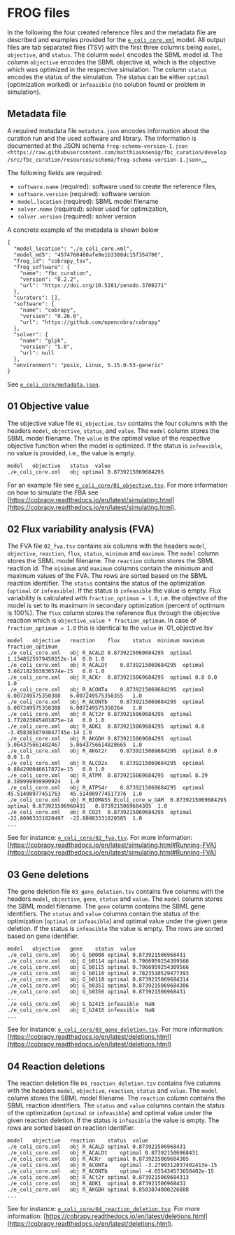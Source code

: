 # FROG files
In the following the four created reference files and the metadata file are described and examples provided for the [`e_coli_core.xml`](https://raw.githubusercontent.com/matthiaskoenig/fbc_curation/develop/src/fbc_curation/examples/models/e_coli_core.xml) model. All output files are tab separated files (TSV) with the first three columns being `model`, `objective`, and `status`. The column `model` encodes the SBML model id. The column `objective` encodes the SBML objective id, which is the objective which was optimized in the respective simulation. The column `status` encodes the status of the simulation. The status can be either `optimal` (optimization worked) or `infeasible` (no solution found or problem in simulation).  

## Metadata file
A required metadata file `metadata.json` encodes information about the curation run and the used software and library. The information is documented at the JSON schema `frog-schema-version-1.json <https://raw.githubusercontent.com/matthiaskoenig/fbc_curation/develop/src/fbc_curation/resources/schema/frog-schema-version-1.json>`__

The following fields are required:

- `software.name` (required): software used to create the reference files,
- `software.version` (required): software version
- `model.location` (required): SBML model filename
- `solver.name` (required): solver used for optimization,
- `solver.version` (required): solver version

A concrete example of the metadata is shown below
```
{
  "model_location": "./e_coli_core.xml",
  "model_md5": "4574760460afe9e1b3388dc15f354706",
  "frog_id": "cobrapy_tsv",
  "frog_software": {
    "name": "fbc_curation",
    "version": "0.2.2",
    "url": "https://doi.org/10.5281/zenodo.3708271"
  },
  "curators": [],
  "software": {
    "name": "cobrapy",
    "version": "0.26.0",
    "url": "https://github.com/opencobra/cobrapy"
  },
  "solver": {
    "name": "glpk",
    "version": "5.0",
    "url": null
  },
  "environment": "posix, Linux, 5.15.0-53-generic"
}
```
See [`e_coli_core/metadata.json`](https://raw.githubusercontent.com/matthiaskoenig/fbc_curation/develop/src/fbc_curation/examples/results/e_coli_core/cobrapy/metadata.json).

## 01 Objective value
The objective value file `01_objective.tsv` contains the four columns with the headers `model`, `objective`, `status`, and `value`. The `model` column stores the SBML model filename. 
The `value` is the optimal value of the respective objective function when the model is optimized. If the status is `infeasible`, no value is provided, i.e., the value is empty.
```
model	objective	status	value
./e_coli_core.xml	obj	optimal	0.8739215069684295
```
For an example file see [`e_coli_core/01_objective.tsv`](https://raw.githubusercontent.com/matthiaskoenig/fbc_curation/develop/src/fbc_curation/examples/results/e_coli_core/cobrapy/01_objective.tsv). For more information on how to simulate the FBA see [https://cobrapy.readthedocs.io/en/latest/simulating.html](https://cobrapy.readthedocs.io/en/latest/simulating.html).

## 02 Flux variability analysis (FVA)
The FVA file `02_fva.tsv` contains six columns with the headers `model`, `objective`, `reaction`, `flux`, `status`, `minimum` and `maximum`. The `model` column stores the SBML model filename. The `reaction` column stores the SBML reaction id. The `minimum` and `maximum` columns contain the minimum and maximum values of the FVA. The rows are sorted based on the SBML reaction identifier. The `status` contains the status of the optimization (`optimal` or `infeasible`). If the status is `infeasible` the value is empty.
Flux variability is calculated with `fraction_optimum = 1.0`, i.e. the objective of the model is set to its maximum in secondary optimization (percent of optimum is 100%). The `flux` column stores the reference flux through the objective reaction which is `objective_value * fraction_optimum`. In case of `fraction_optimum = 1.0` this is identical to the `value` in `01_objective.tsv
```
model	objective	reaction	flux	status	minimum	maximum	fraction_optimum
./e_coli_core.xml	obj	R_ACALD	0.8739215069684295	optimal	1.1348525979450152e-14	0.0	1.0
./e_coli_core.xml	obj	R_ACALDt	0.8739215069684295	optimal	3.662182303830574e-15	0.0	1.0
./e_coli_core.xml	obj	R_ACKr	0.8739215069684295	optimal	0.0	0.0	1.0
./e_coli_core.xml	obj	R_ACONTa	0.8739215069684295	optimal	6.007249575350388	6.007249575350355	1.0
./e_coli_core.xml	obj	R_ACONTb	0.8739215069684295	optimal	6.007249575350388	6.007249575350264	1.0
./e_coli_core.xml	obj	R_ACt2r	0.8739215069684295	optimal	1.772023695401875e-14	0.0	1.0
./e_coli_core.xml	obj	R_ADK1	0.8739215069684295	optimal	0.0	-3.4583850794047745e-14	1.0
./e_coli_core.xml	obj	R_AKGDH	0.8739215069684295	optimal	5.064375661482467	5.0643756614820665	1.0
./e_coli_core.xml	obj	R_AKGt2r	0.8739215069684295	optimal	0.0	0.0	1.0
./e_coli_core.xml	obj	R_ALCD2x	0.8739215069684295	optimal	9.884200046617872e-15	0.0	1.0
./e_coli_core.xml	obj	R_ATPM	0.8739215069684295	optimal	8.39	8.389999999999924	1.0
./e_coli_core.xml	obj	R_ATPS4r	0.8739215069684295	optimal	45.51400977451763	45.514009774517376	1.0
./e_coli_core.xml	obj	R_BIOMASS_Ecoli_core_w_GAM	0.8739215069684295	optimal	0.873921506968431	0.8739215069684305	1.0
./e_coli_core.xml	obj	R_CO2t	0.8739215069684295	optimal	-22.80983331020497	-22.80983331020505	1.0
...
```
See for instance: [`e_coli_core/02_fva.tsv`](https://raw.githubusercontent.com/matthiaskoenig/fbc_curation/develop/src/fbc_curation/examples/results/e_coli_core/cobrapy/02_fva.tsv). For more information: [https://cobrapy.readthedocs.io/en/latest/simulating.html#Running-FVA](https://cobrapy.readthedocs.io/en/latest/simulating.html#Running-FVA)

## 03 Gene deletions 
The gene deletion file `03_gene_deletion.tsv` contains five columns with the headers `model`, `objective`, `gene`, `status` and `value`. The `model` column stores the SBML model filename.
The `gene` column contains the SBML gene identifiers. The `status` and `value` columns contain the status of the optimization (`optimal` or `infeasible`) and optimal value under the given gene deletion. If the status is `infeasible` the value is empty. The rows are sorted based on gene identifier.
```
model	objective	gene	status	value
./e_coli_core.xml	obj	G_b0008	optimal	0.873921506968431
./e_coli_core.xml	obj	G_b0114	optimal	0.7966959254309566
./e_coli_core.xml	obj	G_b0115	optimal	0.7966959254309566
./e_coli_core.xml	obj	G_b0116	optimal	0.7823510529477393
./e_coli_core.xml	obj	G_b0118	optimal	0.8739215069684314
./e_coli_core.xml	obj	G_b0351	optimal	0.8739215069684306
./e_coli_core.xml	obj	G_b0356	optimal	0.873921506968431
...
./e_coli_core.xml	obj	G_b2415	infeasible	NaN
./e_coli_core.xml	obj	G_b2416	infeasible	NaN
...
```
See for instance: [`e_coli_core/03_gene_deletion.tsv`](https://raw.githubusercontent.com/matthiaskoenig/fbc_curation/develop/src/fbc_curation/examples/results/e_coli_core/cobrapy/03_gene_deletion.tsv). For more information: [https://cobrapy.readthedocs.io/en/latest/deletions.html](https://cobrapy.readthedocs.io/en/latest/deletions.html)

## 04 Reaction deletions 
The reaction deletion file `04_reaction_deletion.tsv` contains five columns with the headers `model`, `objective`, `reaction`, `status` and `value`. The `model` column stores the SBML model filename. 
The `reaction` column contains the SBML reaction identifiers. The `status` and `value` columns contain the status of the optimization (`optimal` or `infeasible`) and optimal value under the given reaction deletion. If the status is `infeasible` the value is empty. The rows are sorted based on reaction identifier.
```
model	objective	reaction	status	value
./e_coli_core.xml	obj	R_ACALD	optimal	0.873921506968431
./e_coli_core.xml	obj	R_ACALDt	optimal	0.873921506968431
./e_coli_core.xml	obj	R_ACKr	optimal	0.8739215069684305
./e_coli_core.xml	obj	R_ACONTa	optimal	-3.2790312837402413e-15
./e_coli_core.xml	obj	R_ACONTb	optimal	-4.655434573658402e-15
./e_coli_core.xml	obj	R_ACt2r	optimal	0.8739215069684313
./e_coli_core.xml	obj	R_ADK1	optimal	0.873921506968431
./e_coli_core.xml	obj	R_AKGDH	optimal	0.8583074080226888
...
```
See for instance: [`e_coli_core/04_reaction_deletion.tsv`](https://raw.githubusercontent.com/matthiaskoenig/fbc_curation/develop/src/fbc_curation/examples/results/e_coli_core/cobrapy/04_reaction_deletion.tsv). For more information: [https://cobrapy.readthedocs.io/en/latest/deletions.html](https://cobrapy.readthedocs.io/en/latest/deletions.html).
